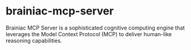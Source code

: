 # brainiac-mcp-server
Brainiac MCP Server is a sophisticated cognitive computing engine that leverages the Model Context Protocol (MCP) to deliver human-like reasoning capabilities.
